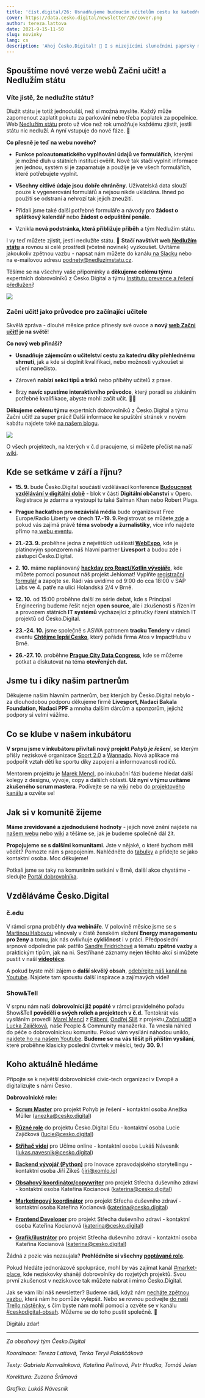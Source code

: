 ```yaml
---
title: 'číst.digital/26: Usnadňujeme budoucím učitelům cestu ke katedře | Ověřte si, že nedlužíte státu'
cover: https://data.cesko.digital/newsletter/26/cover.png
author: tereza.lattova
date: 2021-9-15-11-50
slug: novinky
lang: cs
description: 'Ahoj Česko.Digital! 👋 I s mizejícími slunečními paprsky máme energii na rozdávání a radujeme se nad dalšími dokončenými projekty. Po dlouhých měsících práce pouštíme do světa nový web Začni učit! a věříme, že zájemcům o učitelství usnadní cestu ke katedře. A jestli si nejste jisti, zda nedlužíte státu, ověřte si to jednoduše na nové verzi webu Nedlužím státu. Na srdci toho máme ale mnohem víc. Užijte si zářijové čtení!'
---
```


Spouštíme nové verze webů Začni učit! a Nedlužím státu
------------------------------------------------------

### Víte jistě, že nedlužíte státu?

Dlužit státu je totiž jednodušší, než si možná myslíte. Každý může zapomenout zaplatit pokutu za parkování nebo třeba poplatek za popelnice. Web [Nedlužím státu](https://nedluzimstatu.cz/) proto už více než rok umožňuje každému zjistit, jestli státu nic nedluží. A nyní vstupuje do nové fáze. 🎉

<b>Co přesně je teď na webu nového?</b>

-   <b>Funkce poloautomatického vyplňování údajů ve formulářích</b>, kterými je možné dluh u státních institucí ověřit. Nově tak stačí vyplnit informace jen jednou, systém si je zapamatuje a použije je ve všech formulářích, které potřebujete vyplnit.

-   <b>Všechny citlivé údaje jsou dobře chráněny.</b> Uživatelská data slouží pouze k vygenerování formulářů a nejsou nikde ukládána. Ihned po použití se odstraní a nehrozí tak jejich zneužití.

-   Přidali jsme také další potřebné formuláře a návody pro <b>žádost o splátkový kalendář</b> nebo <b>žádost o odpuštění penále</b>.

-   Vznikla <b>nová podstránka, která přibližuje příběh</b> a tým Nedlužím státu.

I vy teď můžete zjistit, jestli nedlužíte státu. 💸 <b>Stačí navštívit web[  Nedlužím státu](https://nedluzimstatu.cz/)</b> a rovnou si celé prostředí (včetně novinek) vyzkoušet. Uvítáme jakoukoliv zpětnou vazbu - napsat nám můžete do kanálu[  na Slacku](https://cesko-digital.slack.com/archives/CHTQQN5AL) nebo na e-mailovou adresu podnety@nedluzimstatu.cz.

Těšíme se na všechny vaše připomínky a <b>děkujeme celému týmu</b> expertních dobrovolníků z Česko.Digital a týmu [Institutu prevence a řešení předlužení](https://www.institut-predluzeni.cz/)!

![](https://data.cesko.digital/newsletter/26/mockup2.jpg)

### Začni učit! jako průvodce pro začínající učitele

Skvělá zpráva - dlouhé měsíce práce přinesly své ovoce a <b>nový [web Začni učit!](https://www.zacniucit.cz/) je na světě</b>!

<b>Co nový web přináší?</b>

-   <b>Usnadňuje zájemcům o učitelství cestu za katedru díky přehlednému shrnutí</b>, jak a kde si doplnit kvalifikaci,  nebo možnosti vyzkoušet si učení nanečisto. 

-   Zároveň <b>nabízí sekci tipů a triků</b> nebo příběhy učitelů z praxe.

-   Brzy <b>navíc spustíme interaktivního průvodce</b>, který poradí se získáním potřebné kvalifikace, abyste mohli začít učit. 👨‍🏫

<b>Děkujeme celému týmu</b> expertních dobrovolníků z Česko.Digital a týmu Začni učit! za super práci!  Další informace ke spuštění stránek v novém kabátu najdete také [na našem blogu](https://blog.cesko.digital/2021/08/spustili-jsme-web-zacni-ucit).

![](https://data.cesko.digital/newsletter/26/mockup.jpg)

O všech projektech, na kterých v č.d pracujeme, si můžete přečíst na naší [wiki](https://cesko-digital.atlassian.net/l/c/1RriTPgP).

Kde se setkáme v září a říjnu?
------------------------------

* <b>15\. 9.</b> bude Česko.Digital součástí vzdělávací konference <b>[Budoucnost vzdělávání v digitální době](https://opero.cz/cs/akce/futureedu)</b> - blok v části <b>Digitální občanství</b> v Opero. Registrace je zdarma a vystoupí tu také Salman Khan nebo Robert Plaga.

* <b>Prague hackathon pro nezávislá média</b> bude organizovat Free Europe/Radio Liberty ve dnech <b>17.-19. 9.</b>Registrovat se můžete[  zde](https://pgsurvey.typeform.com/to/bjVk4n) a pokud vás zajímá právě <b>téma svobody a žurnalistiky</b>, více info najdete přímo na[  webu eventu](https://hackathon.rferl.org/prague-hackathon-2021).

* <b>21.-23. 9.</b> proběhne jedna z největších událostí <b>[WebExpo](https://www.webexpo.net/prague2021)</b>, kde je platinovým sponzorem náš hlavní partner <b>Livesport</b> a budou zde i zástupci Česko.Digital.

* <b>2\. 10.</b> máme naplánovaný <b>[hackday pro React/Kotlin vývojáře](https://cesko-digital.atlassian.net/wiki/spaces/JEH/pages/690062181/Hackday+Jehlomat)</b>, kde můžete pomoci posunout náš projekt Jehlomat! Vyplňte [registrační formulář](https://docs.google.com/forms/d/e/1FAIpQLSeQlvMdr4qroanLFvKEq27gqqVkoFsOBCNLEIOoKeQuanCyLQ/viewform) a zapojte se. Rádi vás uvidíme od 9:00 do cca 18:00 v SAP Labs ve 4. patře na ulici Holandská 2/4 v Brně.

* <b>12\. 10.</b> od 15:00 proběhne další ze série debat, kde s Principal Engineering budeme řešit nejen <b>open source</b>, ale i zkušenosti s řízením a provozem státních <b>IT systémů</b> vycházející z příručky řízení státních IT projektů od Česko.Digital.

* <b>23.-24. 10.</b> jsme společně s ASWA patronem <b>tracku Tendery</b> v rámci eventu <b>[Chtějme lepší Česko](https://hackathon.atoscz.net/)</b>, který pořádá firma Atos v ImpactHubu v Brně.

* <b>26.-27. 10.</b> proběhne <b>[Prague City Data Congress](https://praguedatacongress.com/)</b>, kde se můžeme potkat a diskutovat na téma <b>otevřených dat.</b>

Jsme tu i díky našim partnerům
------------------------------

Děkujeme našim hlavním partnerům, bez kterých by Česko.Digital nebylo - za dlouhodobou podporu děkujeme firmě <b>Livesport, Nadaci Bakala Foundation, Nadaci PPF</b> a mnoha dalším dárcům a sponzorům, jejichž podpory si velmi vážíme.

Co se klube v našem inkubátoru
------------------------------

<b>V srpnu jsme v inkubátoru přivítali nový projekt <i>Pohyb je řešení</i></b>, se kterým přišly neziskové organizace [Sport 2.0](https://www.pohybjereseni.cz/) a [Wannado](https://www.wannadosports.com/wannado/). Nová aplikace má podpořit vztah dětí ke sportu díky zapojení a informovanosti rodičů.

Mentorem projektu je [Marek Mencl](https://www.linkedin.com/in/mmencl), po inkubační fázi budeme hledat další kolegy z designu, vývoje, copy a dalších oblastí. <b>Už nyní v týmu uvítáme zkušeného scrum mastera</b>. Podívejte se na [wiki](https://cesko-digital.atlassian.net/wiki/spaces/PJR/overview?atlOrigin=eyJpIjoiNTVhYzM1M2IwNmViNGY5NjlhMDFhNzU1OTFjYjM1NjgiLCJwIjoiYyJ9) nebo do[ projektového kanálu](https://cesko-digital.slack.com/archives/C02B7AAAH7E) a ozvěte se!

Jak si v komunitě žijeme
------------------------

<b>Máme zrevidované a zjednodušené hodnoty</b> - jejich nové znění najdete na [našem webu](http://www.cesko.digital/) nebo [wiki](https://cesko-digital.atlassian.net/l/c/z3H4Pnn2) a těšíme se, jak je budeme společně dál žít.

<b>Propojujeme se s dalšími komunitami</b>. Jste v nějaké, o které bychom měli vědět? Pomozte nám s propojením. Nahlédněte do [tabulky](https://cesko-digital.atlassian.net/l/c/raMUVJrG) a přidejte se jako kontaktní osoba. Moc děkujeme!

Potkali jsme se taky na komunitním setkání v Brně, další akce chystáme - sledujte [Portál dobrovolníka](https://cesko.digital/portal-dobrovolnika).

Vzděláváme Česko.Digital
------------------------

### č.edu

V rámci srpna proběhly <b>dva webináře</b>. V polovině měsíce jsme se s [Martinou Habovou](https://www.linkedin.com/in/kdo-je-martina-habov%C3%A1/) věnovaly v čistě ženském složení <b>Energy managementu pro ženy</b> a tomu, jak nás ovlivňuje <b>cykličnost</b> i v práci. Předposlední srpnové odpoledne pak patřilo [Sandře Fridrichové](https://www.linkedin.com/in/sandra-fridrichova/) a tématu <b>zpětné vazby</b> a praktickým tipům, jak na ni. Sestříhané záznamy nejen těchto akcí si můžete pustit v naší <b>[videotéce](https://cesko-digital.atlassian.net/l/c/U7xC1m6f)</b>.

A pokud byste měli zájem o <b>další skvělý obsah</b>, [odebírejte náš kanál na Youtube](https://www.youtube.com/channel/UCYMZxCNq_IWI8URpcx2sBwg). Najdete tam spoustu další inspirace a zajímavých videí!

### Show&Tell

V srpnu nám naši <b>dobrovolníci již popáté</b> v rámci pravidelného pořadu Show&Tell <b>pověděli o svých rolích a projektech v č.d.</b> Tentokrát vás vysíláním provedli [Marel Mencl](https://www.linkedin.com/in/mmencl) z [Pábení](https://www.pabeni.cz/tym), [Ondřej Sliš](https://www.linkedin.com/in/ond%C5%99ej-sli%C5%A1-b7bb31108/) z projektu[  Začni učit!](https://cesko.digital/projekty/zacni-ucit) a [Lucka Zajíčková](https://www.linkedin.com/in/zajickovalucie/), naše People & Community manažerka. Ta vnesla náhled do péče o dobrovolnickou komunitu. Pokud vám vysílání náhodou uniklo, [najdete ho na našem Youtube](https://www.youtube.com/watch?v=KanMK3QaQXw). <b>Budeme se na vás těšit při příštím vysílání</b>, které proběhne klasicky poslední čtvrtek v měsíci, tedy <b>30\. 9.</b>!

Koho aktuálně hledáme
---------------------

Připojte se k největší dobrovolnické civic-tech organizaci v Evropě a digitalizujte s námi Česko.

<b>Dobrovolnické role:</b>

-   <b>[Scrum Master](https://cesko-digital.atlassian.net/wiki/spaces/PJR/pages/754549277/Otev+en+role#Koho-te%C4%8F-hled%C3%A1me%3F)</b> pro projekt Pohyb je řešení - kontaktní osoba Anežka Müller (<anezka@cesko.digital>)

-   <b>[Různé role](https://cesko-digital.atlassian.net/wiki/spaces/VWE/pages/545488902/Otev+en+role+v+t+mu?atlOrigin=eyJpIjoiYWYxNzMxOGE3OTY0NDk2Yzk2OGY4YzI0ODhkZmFlOTkiLCJwIjoiYyJ9)</b> do projektu Česko.Digital Edu - kontaktní osoba Lucie Zajíčková (<lucie@cesko.digital>)

-   <b>[Střihač videí](https://cesko-digital.slack.com/archives/CUXRHTY58/p1630049080013100)</b> pro Učíme online - kontaktní osoba Lukáš Návesník (<lukas.navesnik@cesko.digital>)

-   <b>[Backend vývojář (Python)](https://docs.google.com/document/d/1WufispIL5XGRCHc8GMdpoOcTDO8PTEda6TQKGFqC48k/edit?usp=sharing)</b> pro Inovace zpravodajského storytellingu - kontaktní osoba Jiří Zikeš (<jiri@xomlo.io>)

-  <b>[Obsahový koordinátor/copywriter](https://cesko-digital.slack.com/archives/C01168N8XP1/p1630558367030700)</b> pro projekt Střecha duševního zdraví - kontaktní osoba Kateřina Kocianová (<katerina@cesko.digital>)

-  <b>[Marketingový koordinátor](https://cesko-digital.slack.com/archives/C01168N8XP1/p1630344449021900)</b> pro projekt Střecha duševního zdraví - kontaktní osoba Kateřina Kocianová (<katerina@cesko.digital>)

-   <b>[Frontend Developer](https://cesko-digital.slack.com/archives/C01168N8XP1/p1630654949033200)</b>  pro projekt Střecha duševního zdraví - kontaktní osoba Kateřina Kocianová (<katerina@cesko.digital>)

-   <b>[Grafik/ilustrátor](https://cesko-digital.slack.com/archives/C01168N8XP1/p1630655210037900)</b> pro projekt Střecha duševního zdraví - kontaktní osoba Kateřina Kocianová (<katerina@cesko.digital>)

Žádná z pozic vás nezaujala? <b>Prohlédněte si všechny [poptávané role](https://cesko-digital.atlassian.net/l/c/VCYAW1U1)</b>.

Pokud hledáte jednorázové spolupráce, mohl by vás zajímat kanál [#market-place](https://cesko-digital.slack.com/archives/CLVAH28P3), kde neziskovky shánějí dobrovolníky do rozjetých projektů. Svou první zkušenost v neziskovce tak můžete nabrat i mimo Česko.Digital.

Jak se vám líbí náš newsletter? Budeme rádi, když nám [necháte zpětnou vazbu](https://airtable.com/shre7lawrjOxNtCpL), která nám ho pomůže vylepšit. Nebo se rovnou podívejte [do naší Trello nástěnky](https://trello.com/b/RmTwoiMq/cd-newsletter), s čím byste nám mohli pomoci a ozvěte se v kanálu [#ceskodigital-obsah](https://cesko-digital.slack.com/archives/C01FQBDMDGQ). Můžeme se do toho pustit společně. 🤗

Digitálu zdar!
</br>
<hr>

<i>Za obsahový tým Česko.Digital

Koordinace: Tereza Lattová, Terka Teryii Palaščáková

Texty: Gabriela Konvalinková, Kateřina Peřinová, Petr Hrudka, Tomáš Jelen

Korektura: Zuzana Šrůmová

Grafika: Lukáš Návesník</i>